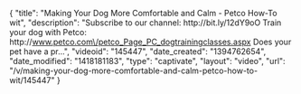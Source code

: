 {
    "title": "Making Your Dog More Comfortable and Calm - Petco How-To wit",
    "description": "Subscribe to our channel: http:\/\/bit.ly\/12dY9oO Train your dog with Petco: http:\/\/www.petco.com\/petco_Page_PC_dogtrainingclasses.aspx Does your pet have a pr...",
    "videoid": "145447",
    "date_created": "1394762654",
    "date_modified": "1418181183",
    "type": "captivate",
    "layout": "video",
    "url": "\/v\/making-your-dog-more-comfortable-and-calm-petco-how-to-wit\/145447"
}